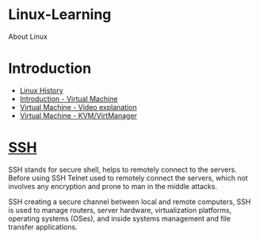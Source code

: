 # Linux-Learning
About Linux
# Introduction
- [Linux History](https://hackernoon.com/an-overview-of-the-linux-operating-system-for-beginners)
- [Introduction - Virtual Machine](https://www.redhat.com/en/topics/virtualization/what-is-a-virtual-machine)
- [Virtual Machine - Video explanation](https://www.youtube.com/watch?v=wX75Z-4MEoM)
- [Virtual Machine - KVM/VirtManager](https://www.youtube.com/watch?v=BgZHbCDFODk)


# [SSH](https://www.techtarget.com/searchsecurity/definition/Secure-Shell)
SSH stands for secure shell, helps to remotely connect to the servers.
Before using SSH Telnet used to remotely connect the servers, which not involves any encryption
and prone to man in the middle attacks.

SSH creating a secure channel between local and remote computers,
SSH is used to manage routers, server hardware, virtualization platforms, 
operating systems (OSes), and inside systems management and file transfer applications.